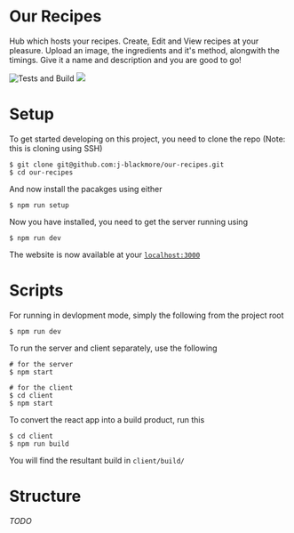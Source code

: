 # Our Recipes

Hub which hosts your recipes. Create, Edit and View recipes at your pleasure.
Upload an image, the ingredients and it's method, alongwith the timings. Give
it a name and description and you are good to go!

![Tests and Build](https://github.com/j-blackmore/our-recipes/workflows/Tests%20and%20Build/badge.svg)
[![](https://img.shields.io/badge/Version-1.0.0-blue)](https://github.com/j-blackmore/our-recipes/releases/latest)

# Setup

To get started developing on this project, you need to clone the repo (Note: this is cloning using SSH)

```
$ git clone git@github.com:j-blackmore/our-recipes.git
$ cd our-recipes
```

And now install the pacakges using either

```
$ npm run setup
```

Now you have installed, you need to get the server running using

```
$ npm run dev
```

The website is now available at your [`localhost:3000`](http://localhost:3000)

# Scripts

For running in devlopment mode, simply the following from the project root

```
$ npm run dev
```

To run the server and client separately, use the following

```
# for the server
$ npm start

# for the client
$ cd client
$ npm start
```

To convert the react app into a build product, run this

```
$ cd client
$ npm run build
```

You will find the resultant build in `client/build/`

# Structure

_TODO_
